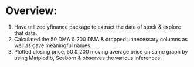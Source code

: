 # Overview:

1) Have utilized yfinance package to extract the data of stock & explore that data.
2) Calculated the 50 DMA & 200 DMA & dropped unnecessary columns as well as gave meaningful names.
3) Plotted closing price, 50 & 200 moving average price on same graph by using Matplotlib, Seaborn & observes the various inferences.

